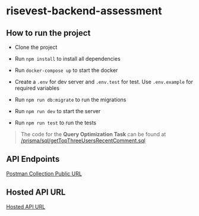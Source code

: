 # risevest-backend-assessment

## How to run the project

- Clone the project

- Run `npm install` to install all dependencies

- Run `docker-compose up` to start the docker

- Create a `.env` for dev server and `.env.test` for test. Use `.env.example` for required variables

- Run `npm run db:migrate` to run the migrations

- Run `npm run dev` to start the server

- Run `npm run test` to run the tests

> The code for the **Query Optimization Task** can be found at [/prisma/sql/getTopThreeUsersRecentComment.sql](./prisma/sql/getTopThreeUsersRecentComment.sql)

## API Endpoints

[Postman Collection Public URL](https://documenter.getpostman.com/view/4676296/2s9Y5YR2me)

## Hosted API URL

[Hosted API URL](https://risevest-assessment.onrender.com)
